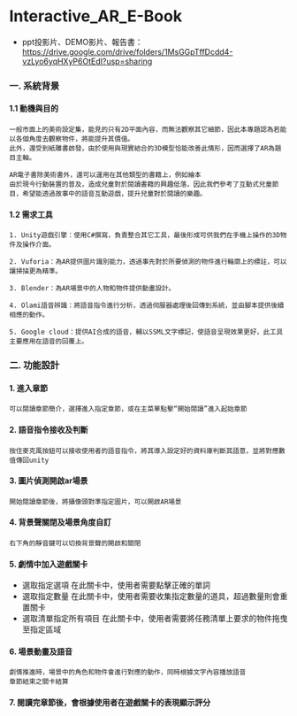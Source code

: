 # Interactive_AR_E-Book
- ppt投影片、DEMO影片、報告書：
https://drive.google.com/drive/folders/1MsGGpTffDcdd4-vzLyo6yqHXyP6OtEdI?usp=sharing

### 一. 系統背景
#### 1.1 動機與目的
    一般市面上的美術設定集，能見的只有2D平面內容，而無法觀察其它細節，因此本專題認為若能以各個角度去觀察物件，將能提升其價值。
    此外，還受到紙雕書啟發，由於使用與現實結合的3D模型恰能改善此情形，因而選擇了AR為題目主軸。
    
    AR電子書除美術書外，還可以運用在其他類型的書籍上，例如繪本
    由於現今行動裝置的普及，造成兒童對於閱讀書籍的興趣低落，因此我們參考了互動式兒童節目，希望能透過故事中的語音互動遊戲，提升兒童對於閱讀的樂趣。
#### 1.2 需求工具
    1. Unity遊戲引擎：使用C#撰寫，負責整合其它工具，最後形成可供我們在手機上操作的3D物件及操作介面。

    2. Vuforia：為AR提供圖片識別能力，透過事先對於所要偵測的物件進行輪廓上的標註，可以讓掃描更為精準。

    3. Blender：為AR場景中的人物和物件提供動畫設計。

    4. Olami語音辨識：將語音指令進行分析，透過伺服器處理後回傳到系統，並由腳本提供後續相應的動作。

    5. Google cloud：提供AI合成的語音，輔以SSML文字標記，使語音呈現效果更好，此工具主要應用在語音的回覆上。

### 二. 功能設計
#### 1. 進入章節
    可以閱讀章節簡介，選擇進入指定章節，或在主菜單點擊“開始閱讀”進入起始章節
#### 2. 語音指令接收及判斷
    按住麥克風按鈕可以接收使用者的語音指令，將其導入設定好的資料庫判斷其語意，並將對應數值傳回unity
#### 3. 圖片偵測開啟ar場景
    開始閱讀章節後，將攝像頭對準指定圖片，可以開啟AR場景
#### 4. 背景聲關閉及場景角度自訂
    右下角的靜音鍵可以切換背景聲的開啟和關閉
#### 5. 劇情中加入遊戲關卡
- 選取指定選項
    在此關卡中，使用者需要點擊正確的單詞
- 選取指定數量
    在此關卡中，使用者需要收集指定數量的道具，超過數量則會重置關卡
- 選取清單指定所有項目
    在此關卡中，使用者需要將任務清單上要求的物件拖曳至指定區域
#### 6. 場景動畫及語音
    劇情推進時，場景中的角色和物件會進行對應的動作，同時根據文字內容播放語音
    章節結束之關卡結算
#### 7. 閱讀完章節後，會根據使用者在遊戲關卡的表現顯示評分
